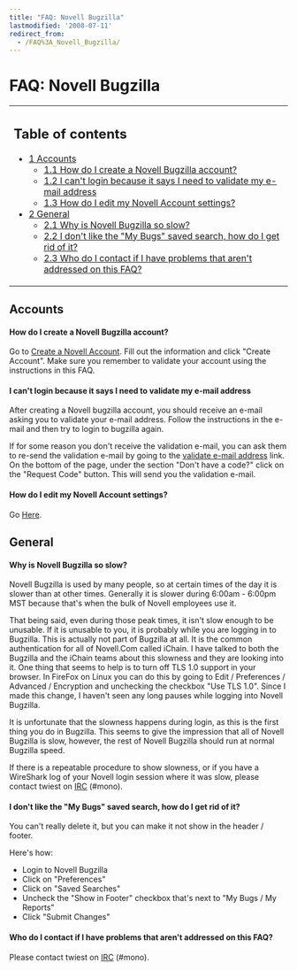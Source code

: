 ```yaml
---
title: "FAQ: Novell Bugzilla"
lastmodified: '2008-07-11'
redirect_from:
  - /FAQ%3A_Novell_Bugzilla/
---
```


FAQ: Novell Bugzilla
====================

<table>
<col width="100%" />
<tbody>
<tr class="odd">
<td align="left"><h2>Table of contents</h2>
<ul>
<li><a href="#accounts">1 Accounts</a>
<ul>
<li><a href="#how-do-i-create-a-novell-bugzilla-account">1.1 How do I create a Novell Bugzilla account?</a></li>
<li><a href="#i-cant-login-because-it-says-i-need-to-validate-my-e-mail-address">1.2 I can't login because it says I need to validate my e-mail address</a></li>
<li><a href="#how-do-i-edit-my-novell-account-settings">1.3 How do I edit my Novell Account settings?</a></li>
</ul></li>
<li><a href="#general">2 General</a>
<ul>
<li><a href="#why-is-novell-bugzilla-so-slow">2.1 Why is Novell Bugzilla so slow?</a></li>
<li><a href="#i-dont-like-the-my-bugs-saved-search-how-do-i-get-rid-of-it">2.2 I don't like the &quot;My Bugs&quot; saved search, how do I get rid of it?</a></li>
<li><a href="#who-do-i-contact-if-i-have-problems-that-arent-addressed-on-this-faq">2.3 Who do I contact if I have problems that aren't addressed on this FAQ?</a></li>
</ul></li>
</ul></td>
</tr>
</tbody>
</table>

Accounts
--------

#### How do I create a Novell Bugzilla account?

Go to [Create a Novell Account](http://secure-www.novell.com/selfreg/jsp/createSimpleAccount.jsp?target=https%3A//bugzilla.novell.com/ichainlogin.cgi%3Ftarget%3Dindex.cgi%3FGoAheadAndLogIn%253D1). Fill out the information and click "Create Account". Make sure you remember to validate your account using the instructions in this FAQ.

#### I can't login because it says I need to validate my e-mail address

After creating a Novell bugzilla account, you should receive an e-mail asking you to validate your e-mail address. Follow the instructions in the e-mail and then try to login to bugzilla again.

If for some reason you don't receive the validation e-mail, you can ask them to re-send the validation e-mail by going to the [validate e-mail address](http://secure-www.novell.com/selfreg/jsp/protected/validateEmail.jsp) link. On the bottom of the page, under the section "Don't have a code?" click on the "Request Code" button. This will send you the validation e-mail.

#### How do I edit my Novell Account settings?

Go [Here](http://secure-www.novell.com/selfreg/jsp/protected/manageAccount.jsp).

General
-------

#### Why is Novell Bugzilla so slow?

Novell Bugzilla is used by many people, so at certain times of the day it is slower than at other times. Generally it is slower during 6:00am - 6:00pm MST because that's when the bulk of Novell employees use it.

That being said, even during those peak times, it isn't slow enough to be unusable. If it is unusable to you, it is probably while you are logging in to Bugzilla. This is actually not part of Bugzilla at all. It is the common authentication for all of Novell.Com called iChain. I have talked to both the Bugzilla and the iChain teams about this slowness and they are looking into it. One thing that seems to help is to turn off TLS 1.0 support in your browser. In FireFox on Linux you can do this by going to Edit / Preferences / Advanced / Encryption and unchecking the checkbox "Use TLS 1.0". Since I made this change, I haven't seen any long pauses while logging into Novell Bugzilla.

It is unfortunate that the slowness happens during login, as this is the first thing you do in Bugzilla. This seems to give the impression that all of Novell Bugzilla is slow, however, the rest of Novell Bugzilla should run at normal Bugzilla speed.

If there is a repeatable procedure to show slowness, or if you have a WireShark log of your Novell login session where it was slow, please contact twiest on [IRC](/IRC) (#mono).

#### I don't like the "My Bugs" saved search, how do I get rid of it?

You can't really delete it, but you can make it not show in the header / footer.

Here's how:

-   Login to Novell Bugzilla
-   Click on "Preferences"
-   Click on "Saved Searches"
-   Uncheck the "Show in Footer" checkbox that's next to "My Bugs / My Reports"
-   Click "Submit Changes"

#### Who do I contact if I have problems that aren't addressed on this FAQ?

Please contact twiest on [IRC](/IRC) (#mono).

